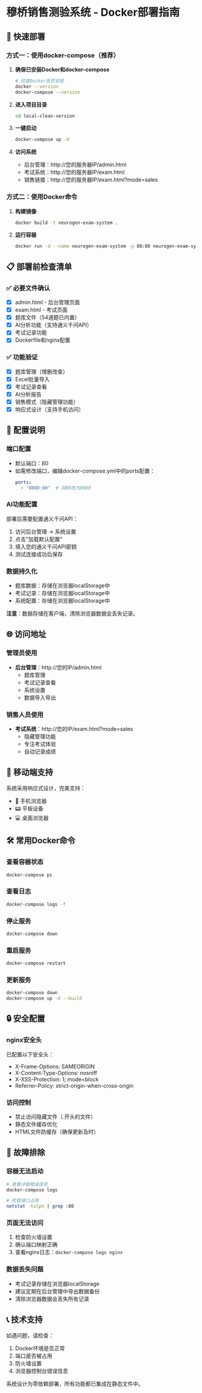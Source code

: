 # 穆桥销售测验系统 - Docker部署指南

## 🚀 快速部署

### 方式一：使用docker-compose（推荐）

1. **确保已安装Docker和docker-compose**
   ```bash
   # 检查Docker是否安装
   docker --version
   docker-compose --version
   ```

2. **进入项目目录**
   ```bash
   cd local-clean-version
   ```

3. **一键启动**
   ```bash
   docker-compose up -d
   ```

4. **访问系统**
   - 后台管理：http://您的服务器IP/admin.html
   - 考试系统：http://您的服务器IP/exam.html
   - 销售链接：http://您的服务器IP/exam.html?mode=sales

### 方式二：使用Docker命令

1. **构建镜像**
   ```bash
   docker build -t neurogen-exam-system .
   ```

2. **运行容器**
   ```bash
   docker run -d --name neurogen-exam-system -p 80:80 neurogen-exam-system
   ```

## 📋 部署前检查清单

### ✅ 必要文件确认
- [x] admin.html - 后台管理页面
- [x] exam.html - 考试页面
- [x] 题库文件（54道题已内置）
- [x] AI分析功能（支持通义千问API）
- [x] 考试记录功能
- [x] Dockerfile和nginx配置

### ✅ 功能验证
- [x] 题库管理（增删改查）
- [x] Excel批量导入
- [x] 考试记录查看
- [x] AI分析报告
- [x] 销售模式（隐藏管理功能）
- [x] 响应式设计（支持手机访问）

## 🔧 配置说明

### 端口配置
- 默认端口：80
- 如需修改端口，编辑docker-compose.yml中的ports配置：
  ```yaml
  ports:
    - "8080:80"  # 将80改为8080
  ```

### AI功能配置
部署后需要配置通义千问API：
1. 访问后台管理 → 系统设置
2. 点击"加载默认配置"
3. 填入您的通义千问API密钥
4. 测试连接成功后保存

### 数据持久化
- 题库数据：存储在浏览器localStorage中
- 考试记录：存储在浏览器localStorage中
- 系统配置：存储在浏览器localStorage中

**注意**：数据存储在客户端，清除浏览器数据会丢失记录。

## 🌐 访问地址

### 管理员使用
- **后台管理**：http://您的IP/admin.html
  - 题库管理
  - 考试记录查看
  - 系统设置
  - 数据导入导出

### 销售人员使用
- **考试系统**：http://您的IP/exam.html?mode=sales
  - 隐藏管理功能
  - 专注考试体验
  - 自动记录成绩

## 📱 移动端支持

系统采用响应式设计，完美支持：
- 📱 手机浏览器
- 📟 平板设备
- 💻 桌面浏览器

## 🛠️ 常用Docker命令

### 查看容器状态
```bash
docker-compose ps
```

### 查看日志
```bash
docker-compose logs -f
```

### 停止服务
```bash
docker-compose down
```

### 重启服务
```bash
docker-compose restart
```

### 更新服务
```bash
docker-compose down
docker-compose up -d --build
```

## 🔒 安全配置

### nginx安全头
已配置以下安全头：
- X-Frame-Options: SAMEORIGIN
- X-Content-Type-Options: nosniff
- X-XSS-Protection: 1; mode=block
- Referrer-Policy: strict-origin-when-cross-origin

### 访问控制
- 禁止访问隐藏文件（.开头的文件）
- 静态文件缓存优化
- HTML文件防缓存（确保更新及时）

## 🚨 故障排除

### 容器无法启动
```bash
# 查看详细错误信息
docker-compose logs

# 检查端口占用
netstat -tulpn | grep :80
```

### 页面无法访问
1. 检查防火墙设置
2. 确认端口映射正确
3. 查看nginx日志：`docker-compose logs nginx`

### 数据丢失问题
- 考试记录存储在浏览器localStorage
- 建议定期在后台管理中导出数据备份
- 清除浏览器数据会丢失所有记录

## 📞 技术支持

如遇问题，请检查：
1. Docker环境是否正常
2. 端口是否被占用
3. 防火墙设置
4. 浏览器控制台错误信息

系统设计为零依赖部署，所有功能都已集成在静态文件中。